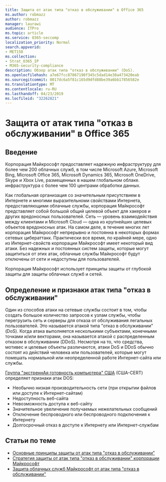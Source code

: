 ```yaml
---
title: Защита от атак типа "отказ в обслуживании" в Office 365
ms.author: robmazz
author: robmazz
manager: laurawi
audience: ITPro
ms.topic: article
ms.service: O365-seccomp
localization_priority: Normal
search.appverid:
- MET150
ms.collection:
- Strat_O365_IP
- M365-security-compliance
description: Обзор атак типа "отказ в обслуживании" (DoS).
ms.openlocfilehash: a7e67fcc87867190f345c5dad14e38a473420eab
ms.sourcegitcommit: 0017dc6a5f81c165d9dfd88be39a6bb17856582e
ms.translationtype: MT
ms.contentlocale: ru-RU
ms.lasthandoff: 04/23/2019
ms.locfileid: "32262821"
---
```

# <a name="defending-against-denial-of-service-attacks-in-office-365"></a>Защита от атак типа "отказ в обслуживании" в Office 365

## <a name="introduction"></a>Введение
Корпорация Майкрософт предоставляет надежную инфраструктуру для более чем 200 облачных служб, в том числе Microsoft Azure, Microsoft Bing, Microsoft Office 365, Microsoft Dynamics 365, Microsoft OneDrive, Skype и Xbox Live, размещенных в нашем глобальном облаке. инфраструктура с более чем 100 центрами обработки данных.

Как глобальная организация со значительным присутствием в Интернете и многими выразительноми свойствами Интернета, предоставляющими облачные службы, корпорация Майкрософт представляет собой большой общий целевой объект для хакеров и других вредоносных пользователей. Сеть — уровень взаимодействия между клиентами и Microsoft Cloud — одна из крупнейших целевых объектов вредоносных атак. На самом деле, в течение многих лет корпорация Майкрософт непрерывно и постоянна в некоторых формах сетевых цибераттакк. Практически все время, по крайней мере, одно из Интернет-свойств корпорации Майкрософт имеет некоторый вид атаки. Без надежных и постоянных систем защиты, которые могут защититься от этих атак, облачные службы Майкрософт будут отключены от сети и недоступны для пользователей.

Корпорация Майкрософт использует принципы защиты от глубокой защиты для защиты облачных служб и сетей. 

## <a name="definition-and-symptoms-of-denial-of-service-attacks"></a>Определение и признаки атак типа "отказ в обслуживании"
Один из способов атаки на сетевые службы состоит в том, чтобы создать большое количество запросов к узлам службы, чтобы перегрузить сеть и серверы для отказа от обслуживания легальных пользователей. Это называется атакой типа "отказ в обслуживании" (DoS). Когда атака выполняется несколькими субъектами, конечными точками и/или векторами, она называется атакой с распределенным отказом в обслуживании (DDoS). Несмотря на то, что средства, мотивес и целевые объекты различаются, атаки DoS и DDoS обычно состоят из действий человека или пользователей, которые могут помешать нормальной или неопределенной работе Интернет-сайта или службы.

[Группа "экстреннАя готовность компьютера" США](https://www.us-cert.gov/) (США-CERT) определяет признаки атак DOS:
- Необычно низкая производительность сети (при открытии файлов или доступе к Интернет-сайтам)
- Недоступность веб-сайта
- Невозможность доступа к веб-сайту
- Значительное увеличение получаемых нежелательных сообщений
- Отключение беспроводного или беспроводного подключения к Интернету
- Долгосрочный отказ в доступе к Интернету или Интернет-службам

## <a name="related-topics"></a>Статьи по теме
- [Основные принципы защиты от атак типа "отказ в обслуживании"](office-365-core-principles-of-defense-against-dos-attacks.md)
- [Стратегия защиты от атак типа "отказ в обслуживании" корпорации Майкрософт](office-365-microsoft-dos-defense-strategy.md)
- [Защита облачных служб Майкрософт от атак типа "отказ в обслуживании"](office-365-defending-cloud-services-against-dos-attacks.md)
